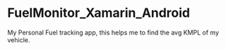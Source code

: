 # FuelMonitor_Xamarin_Android

My Personal Fuel tracking app, this helps me to find the avg KMPL of my vehicle. 
